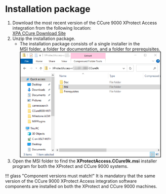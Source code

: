 # Installation package

1. Download the most recent version of the CCure 9000 XProtect Access integration from the following location:</br>
    [XPA CCure Download Site](https://download.milestonesys.com/ccure9kxpa/)</br>
2. Unzip the installation package.</br>
    + The installation package consists of a single installer in the MSI folder, a folder for documentation, and a folder for prerequisites.</br>
    ![Zip_Folders](img/zipfolders.png)</br>
3. Open the MSI folder to find the **XProtectAccess.CCure9k.msi** installer program for both the XProtect and CCure 9000 systems.

!!! glass "Component versions must match!"
    It is mandatory that the same version of the CCure 9000 XProtect Access integration software components are installed on both the XProtect and CCure 9000 machines.